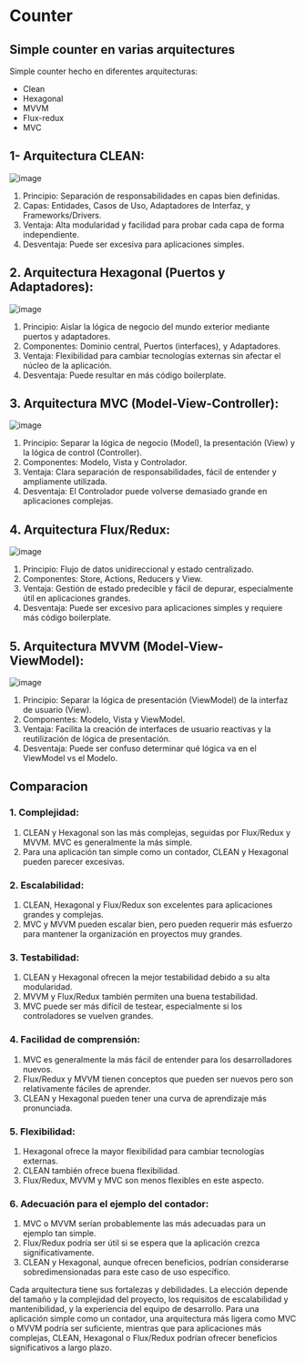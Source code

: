 # Counter

##  Simple counter en varias arquitectures

Simple counter hecho en diferentes arquitecturas:
- Clean
- Hexagonal
- MVVM
- Flux-redux
- MVC


## 1- Arquitectura CLEAN:
![image](https://github.com/user-attachments/assets/8a085861-0185-49cd-9a7a-b2d4f4d265d1)

1. Principio: Separación de responsabilidades en capas bien definidas.
2. Capas: Entidades, Casos de Uso, Adaptadores de Interfaz, y Frameworks/Drivers.
3. Ventaja: Alta modularidad y facilidad para probar cada capa de forma independiente.
4. Desventaja: Puede ser excesiva para aplicaciones simples.



## 2. Arquitectura Hexagonal (Puertos y Adaptadores):

![image](https://github.com/user-attachments/assets/cefbd0e0-df67-40ed-b863-c850191f0251)

1. Principio: Aislar la lógica de negocio del mundo exterior mediante puertos y adaptadores.
2. Componentes: Dominio central, Puertos (interfaces), y Adaptadores.
3. Ventaja: Flexibilidad para cambiar tecnologías externas sin afectar el núcleo de la aplicación.
4. Desventaja: Puede resultar en más código boilerplate.



## 3. Arquitectura MVC (Model-View-Controller):

![image](https://github.com/user-attachments/assets/d9eace2c-58ae-457c-8ea3-3b5179afdcc1)

1. Principio: Separar la lógica de negocio (Model), la presentación (View) y la lógica de control (Controller).
2. Componentes: Modelo, Vista y Controlador.
3. Ventaja: Clara separación de responsabilidades, fácil de entender y ampliamente utilizada.
4. Desventaja: El Controlador puede volverse demasiado grande en aplicaciones complejas.



## 4. Arquitectura Flux/Redux:

![image](https://github.com/user-attachments/assets/cfce33a6-f1a6-4071-9bec-78cf434d9bc8)

1. Principio: Flujo de datos unidireccional y estado centralizado.
2. Componentes: Store, Actions, Reducers y View.
3. Ventaja: Gestión de estado predecible y fácil de depurar, especialmente útil en aplicaciones grandes.
4. Desventaja: Puede ser excesivo para aplicaciones simples y requiere más código boilerplate.



## 5. Arquitectura MVVM (Model-View-ViewModel):

![image](https://github.com/user-attachments/assets/ea53b625-0f6d-42e2-bec9-e33c3010d5ec)

1. Principio: Separar la lógica de presentación (ViewModel) de la interfaz de usuario (View).
2. Componentes: Modelo, Vista y ViewModel.
3. Ventaja: Facilita la creación de interfaces de usuario reactivas y la reutilización de lógica de presentación.
4. Desventaja: Puede ser confuso determinar qué lógica va en el ViewModel vs el Modelo.



## Comparacion

### 1. Complejidad:

1. CLEAN y Hexagonal son las más complejas, seguidas por Flux/Redux y MVVM. MVC es generalmente la más simple.
2. Para una aplicación tan simple como un contador, CLEAN y Hexagonal pueden parecer excesivas.



### 2. Escalabilidad:

1. CLEAN, Hexagonal y Flux/Redux son excelentes para aplicaciones grandes y complejas.
2. MVC y MVVM pueden escalar bien, pero pueden requerir más esfuerzo para mantener la organización en proyectos muy grandes.



### 3. Testabilidad:

1. CLEAN y Hexagonal ofrecen la mejor testabilidad debido a su alta modularidad.
2. MVVM y Flux/Redux también permiten una buena testabilidad.
3. MVC puede ser más difícil de testear, especialmente si los controladores se vuelven grandes.



### 4. Facilidad de comprensión:

1. MVC es generalmente la más fácil de entender para los desarrolladores nuevos.
2. Flux/Redux y MVVM tienen conceptos que pueden ser nuevos pero son relativamente fáciles de aprender.
3. CLEAN y Hexagonal pueden tener una curva de aprendizaje más pronunciada.



### 5. Flexibilidad:

1. Hexagonal ofrece la mayor flexibilidad para cambiar tecnologías externas.
2. CLEAN también ofrece buena flexibilidad.
3. Flux/Redux, MVVM y MVC son menos flexibles en este aspecto.



### 6. Adecuación para el ejemplo del contador:

1. MVC o MVVM serían probablemente las más adecuadas para un ejemplo tan simple.
2. Flux/Redux podría ser útil si se espera que la aplicación crezca significativamente.
3. CLEAN y Hexagonal, aunque ofrecen beneficios, podrían considerarse sobredimensionadas para este caso de uso específico.





Cada arquitectura tiene sus fortalezas y debilidades. La elección depende del tamaño y la complejidad del proyecto, los requisitos de escalabilidad y mantenibilidad, y la experiencia del equipo de desarrollo. Para una aplicación simple como un contador, una arquitectura más ligera como MVC o MVVM podría ser suficiente, mientras que para aplicaciones más complejas, CLEAN, Hexagonal o Flux/Redux podrían ofrecer beneficios significativos a largo plazo.


